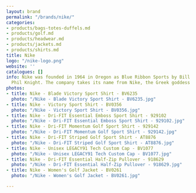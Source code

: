 ```yaml
---
layout: brand
permalink: "/brands/nike/"
categories:
- products/bags-totes-duffels.md
- products/golf.md
- products/headwear.md
- products/jackets.md
- products/shirts.md
title: Nike
logo: "/nike-logo.png"
website: ''
catalogues: []
info: Nike was founded in 1964 in Oregon as Blue Ribbon Sports by Bill Bowerman and
  Phil Knight. The company takes its name from Nike, the Greek goddess of victory.
photos:
- title: Nike - Blade Victory Sport Shirt - BV6235
  photo: "/Nike - Blade Victory Sport Shirt - BV6235.jpg"
- title: Nike - Victory Sport Shirt - BV0356
  photo: "/Nike - Victory Sport Shirt - BV0356.jpg"
- title: Nike - Dri-FIT Essential Emboss Sport Shirt - 929102
  photo: "/Nike - Dri-FIT Essential Emboss Sport Shirt - 929102.jpg"
- title: Nike - Dri-FIT Momentum Golf Sport Shirt - 929142
  photo: "/Nike - Dri-FIT Momentum Golf Sport Shirt - 929142.jpg"
- title: Nike - Dri-FIT Striped Golf Sport Shirt - AT8876
  photo: "/Nike - Dri-FIT Striped Golf Sport Shirt - AT8876.jpg"
- title: Nike - Unisex LEGACY91 Tech Custom Cap - BV1077
  photo: "/Nike - Unisex LEGACY91 Tech Custom Cap - BV1077.jpg"
- title: Nike - Dri-FIT Essential Half-Zip Pullover - 918629
  photo: "/Nike - Dri-FIT Essential Half-Zip Pullover - 918629.jpg"
- title: Nike - Women's Golf Jacket - BV0261
  photo: "/Nike - Women's Golf Jacket - BV0261.jpg"

---
```

